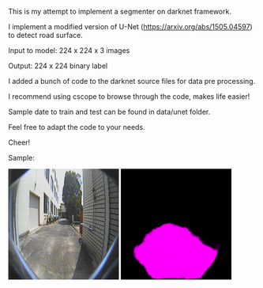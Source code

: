This is my attempt to implement a segmenter on darknet framework.

I implement a modified version of U-Net (https://arxiv.org/abs/1505.04597) to detect road surface.

Input to model: 224 x 224 x 3 images

Output: 224 x 224 binary label

I added a bunch of code to the darknet source files for data pre processing.

I recommend using cscope to browse through the code, makes life easier!

Sample date to train and test can be found in data/unet folder.

Feel free to adapt the code to your needs.

Cheer!


Sample:

![input image](data/unet/test/1.png)
![output image](data/unet/result/1.png.png)
